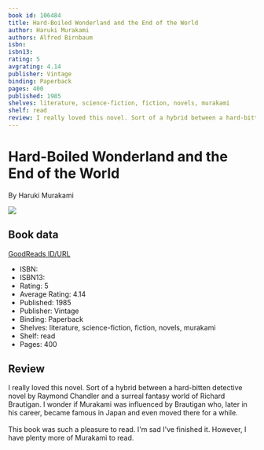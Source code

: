 ```yaml
---
book id: 106484
title: Hard-Boiled Wonderland and the End of the World
author: Haruki Murakami
authors: Alfred Birnbaum
isbn: 
isbn13: 
rating: 5
avgrating: 4.14
publisher: Vintage
binding: Paperback
pages: 400
published: 1985
shelves: literature, science-fiction, fiction, novels, murakami
shelf: read
review: I really loved this novel. Sort of a hybrid between a hard-bitten detective novel by Raymond Chandler and a surreal fantasy world of Richard Brautigan. I wonder if Murakami was influenced by Brautigan who, later in his career, became famous in Japan and even moved there for a while.<br/><br/>This book was such a pleasure to read. I'm sad I've finished it. However, I have plenty more of Murakami to read.
---
```


# Hard-Boiled Wonderland and the End of the World

By Haruki Murakami

![](https://i.gr-assets.com/images/S/compressed.photo.goodreads.com/books/1320525702l/106484.jpg)

## Book data

[GoodReads ID/URL](https://www.goodreads.com/book/show/106484)

- ISBN: 
- ISBN13: 
- Rating: 5
- Average Rating: 4.14
- Published: 1985
- Publisher: Vintage
- Binding: Paperback
- Shelves: literature, science-fiction, fiction, novels, murakami
- Shelf: read
- Pages: 400

## Review

I really loved this novel. Sort of a hybrid between a hard-bitten detective novel by Raymond Chandler and a surreal fantasy world of Richard Brautigan. I wonder if Murakami was influenced by Brautigan who, later in his career, became famous in Japan and even moved there for a while.<br/><br/>This book was such a pleasure to read. I'm sad I've finished it. However, I have plenty more of Murakami to read.

